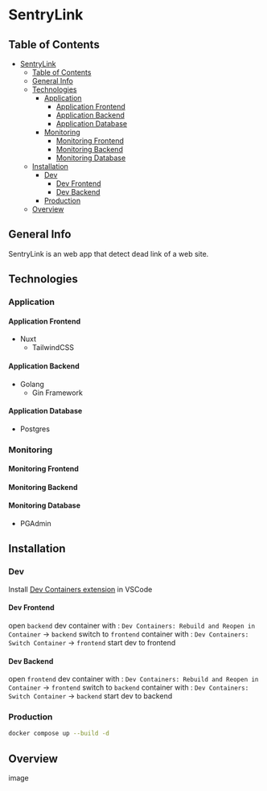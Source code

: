 # SentryLink

## Table of Contents

- [SentryLink](#sentrylink)
  - [Table of Contents](#table-of-contents)
  - [General Info](#general-info)
  - [Technologies](#technologies)
    - [Application](#application)
      - [Application Frontend](#application-frontend)
      - [Application Backend](#application-backend)
      - [Application Database](#application-database)
    - [Monitoring](#monitoring)
      - [Monitoring Frontend](#monitoring-frontend)
      - [Monitoring Backend](#monitoring-backend)
      - [Monitoring Database](#monitoring-database)
  - [Installation](#installation)
    - [Dev](#dev)
      - [Dev Frontend](#dev-frontend)
      - [Dev Backend](#dev-backend)
    - [Production](#production)
  - [Overview](#overview)

## General Info

SentryLink is an web app that detect dead link of a web site.

## Technologies

### Application

#### Application Frontend

- Nuxt
  - TailwindCSS

#### Application Backend

- Golang
  - Gin Framework

#### Application Database

- Postgres

### Monitoring

#### Monitoring Frontend

#### Monitoring Backend

#### Monitoring Database

- PGAdmin

## Installation

### Dev

Install [Dev Containers extension](https://marketplace.visualstudio.com/items?itemName=ms-vscode-remote.remote-containers) in VSCode

#### Dev Frontend

open `backend` dev container with : `Dev Containers: Rebuild and Reopen in Container` -> `backend`
switch to `frontend` container with : `Dev Containers: Switch Container` -> `frontend`
start dev to frontend

#### Dev Backend

open `frontend` dev container with : `Dev Containers: Rebuild and Reopen in Container` -> `frontend`
switch to `backend` container with : `Dev Containers: Switch Container` -> `backend`
start dev to backend

### Production

```bash
docker compose up --build -d
```

## Overview

image
